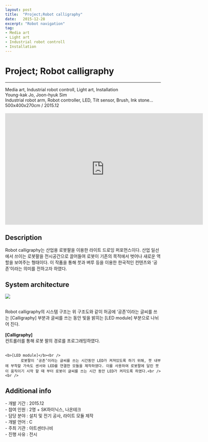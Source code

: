 ```yaml
---
layout: post
title:  "Project;Robot calligraphy"
date:   2015-12-28
excerpt: "Robot navigation"
tag:
- Media art
- Light art
- Industrial robot controll
- Installation
---
```

<h1> Project; Robot calligraphy</h1>
<hr />
Media art, Industrial robot controll, Light art, Installation<br />
Young-kak Jo, Joon-hyuk Sim<br />
Industrial robot arm, Robot controller, LED, Tilt sensor, Brush, Ink stone...<br />
500x400x270cm / 2015.12<br /><br />

<iframe width="640" height="360" src="https://www.youtube-nocookie.com/embed/Gm7YdAydovk?controls=0&amp;showinfo=0" frameborder="0" allowfullscreen></iframe>

<h2> Description</h2>
    Robot calligraphy는 산업용 로봇팔을 이용한 라이트 드로잉 퍼포먼스이다. 산업 일선에서 쓰이는 로봇팔을 전시공간으로 끌어들여 로봇이 기존의 목적에서 벗어나 새로운 역할을 보여주는 형태이다. 이 작품을 통해 붓과 벼루 등을 이용한 한국적인 컨텐츠와 ‘공존’이라는 의미를 전하고자 하였다. <br />

<h2> System architecture</h2>

<a href="{{ site.url }}/images/robotcalligraphy_sys.png"><img src="{{ site.url }}/images/robotcalligraphy_sys.png"></a> 

 <br />Robot calligraphy의 시스템 구조는 위 구조도와 같이 허공에 ‘공존’이라는 글씨를 쓰는 [Calligraphy] 부분과 글씨를 쓰는 동안 빛을 밝히는 [LED module] 부분으로 나뉘어 진다.<br /><br />
 	<b>[Calligraphy]</b><br />
 		    컨트롤러를 통해 로봇 팔의 경로를 프로그래밍하였다.<br /><br />

	<b>[LED module]</b><br />
		   로봇팔이 ‘공존’이라는 글씨를 쓰는 시간동안 LED가 켜져있도록 하기 위해, 붓 내부에 부착할 가속도 센서와 LED를 연결한 모듈을 제작하였다. 이를 사용하여 로봇팔에 달린 붓이 움직이기 시작 할 때 부터 로봇이 글씨를 쓰는 시간 동안 LED가 켜지도록 하였다.<br /><br />

<h2> Additional info</h2>
	- 개발 기간		:     2015.12<br />
	- 참여 인원		:     2명 + SK하이닉스, 나온테크<br />
	- 담당 분야		:     설치 및 전기 공사, 라이트 모듈 제작<br />
	- 개발 언어		:     C<br />
	- 주최 기관		:     아트센터나비<br />
	- 진행 사유		:     <ROBOT PARTY> 전시<br /><br />